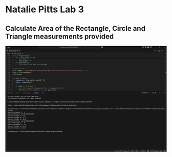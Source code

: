 # Natalie Pitts Lab 3
## Calculate Area of the Rectangle, Circle and Triangle measurements provided

![alt text](Lab3_Screenshot.png)
